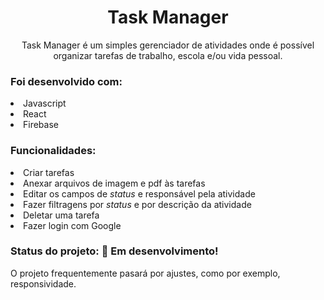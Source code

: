 <h1 align="center">Task Manager</h1>

<p align="center">Task Manager é um simples gerenciador de atividades onde é possível organizar tarefas de trabalho, escola e/ou vida pessoal.</p>
<h3>Foi desenvolvido com:</h3>
<li>Javascript</li>
<li>React</li>
<li>Firebase</li>

<h3>Funcionalidades:</h3>
<li>Criar tarefas</li>
<li>Anexar arquivos de imagem e pdf às tarefas</li>
<li>Editar os campos de <i>status</i> e responsável pela atividade</li>
<li>Fazer filtragens por <i>status</i> e por descrição da atividade</li>
<li>Deletar uma tarefa</li>
<li>Fazer login com Google</li>

<h3>Status do projeto: 🚧 Em desenvolvimento! </h3>
<p>O projeto frequentemente pasará por ajustes, como por exemplo, responsividade.</p>





